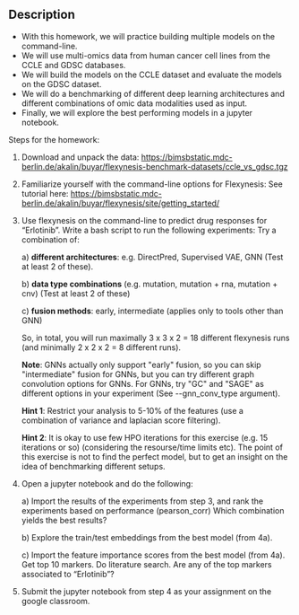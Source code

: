 Description
-----------------

- With this homework, we will practice building multiple models on the command-line. 
- We will use multi-omics data from human cancer cell lines from the CCLE and GDSC databases. 
- We will build the models on the CCLE dataset and evaluate the models on the GDSC dataset. 
- We will do a benchmarking of different deep learning architectures and different combinations of omic data modalities used as input.
- Finally, we will explore the best performing models in a jupyter notebook. 

Steps for the homework:

  1. Download and unpack the data: https://bimsbstatic.mdc-berlin.de/akalin/buyar/flexynesis-benchmark-datasets/ccle_vs_gdsc.tgz
    
  2. Familiarize yourself with the command-line options for Flexynesis:
    See tutorial here: https://bimsbstatic.mdc-berlin.de/akalin/buyar/flexynesis/site/getting_started/

  3. Use flexynesis on the command-line to predict drug responses for “Erlotinib”.
    Write a bash script to run the following experiments: 
      Try a combination of:
     
      a) **different architectures**: e.g. DirectPred, Supervised VAE, GNN (Test at least 2 of these). 
     
      b) **data type combinations** (e.g. mutation, mutation + rna, mutation + cnv) (Test at least 2 of these) 
     
      c) **fusion methods**: early, intermediate (applies only to tools other than GNN)
      
      So, in total, you will run maximally 3 x 3 x 2 = 18 different flexynesis runs (and minimally 2 x 2 x 2 = 8 different runs).

      **Note**: GNNs actually only support "early" fusion, so you can skip "intermediate" fusion for GNNs, but you can try different graph convolution options for GNNs.
        For GNNs, try "GC" and "SAGE" as different options in your experiment (See --gnn_conv_type argument). 

      **Hint 1**: Restrict your analysis to 5-10% of the features (use a combination of variance and laplacian score filtering).
     
      **Hint 2**: It is okay to use few HPO iterations for this exercise (e.g. 15 iterations or so) (considering the resourse/time limits etc). 
       The point of this exercise is not to find the perfect model, but to get an insight on the idea of benchmarking different setups. 
     
  4. Open a jupyter notebook and do the following:
  
        a) Import the results of the experiments from step 3, and rank the experiments based on performance (pearson_corr)
        Which combination yields the best results?
      
        b) Explore the train/test embeddings from the best model (from 4a).
     
        c) Import the feature importance scores from the best model (from 4a). 
           Get top 10 markers. Do literature search. Are any of the top markers associated to “Erlotinib”?  


  5. Submit the jupyter notebook from step 4 as your assignment on the google classroom. 
  

